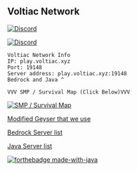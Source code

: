## Voltiac Network

[![Discord](https://cdn.discordapp.com/icons/753431687421231186/3f66bccd788a8c752e76b679714af82d.png)](http://discord.voltiac.xyz/)

[![Discord](https://img.shields.io/discord/613163671870242838.svg?color=%237289da&label=discord)](http://discord.voltiac.xyz/)

	Voltiac Network Info
	IP: play.voltiac.xyz
	Port: 19148
	Server address: play.voltiac.xyz:19148
	Bedrock and Java ^
	
	VVV SMP / Survival Map (Click Below)VVV

[![SMP / Survival Map](https://rebootek.fr/img/dynmap.png)](http://map.voltiac.xyz:1234)

[Modified Geyser that we use](https://github.com/Hellohi3654/Geyser/)

[Bedrock Server list](https://minecraftpocket-servers.com/server/104647/)

[Java Server list](https://minecraft-server-list.com/server/469135/)

[![forthebadge made-with-java](http://ForTheBadge.com/images/badges/made-with-java.svg)](https://java.com/)
